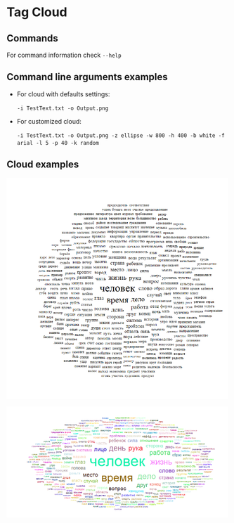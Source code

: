 
# Tag Cloud

## Commands

For command information check `--help`

## Command line arguments examples

- For cloud with defaults settings: 

    `-i TestText.txt -o Output.png`

- For customized cloud: 

    `-i TestText.txt -o Output.png -z ellipse -w 800 -h 400 -b white -f arial -l 5 -p 40 -k random`

## Cloud examples

![DefaultCloudImage](../TagCloudImages/DefaultWordCloud.png)

![СustomizedCloudImage](../TagCloudImages/CustomizedWordCloud.png)